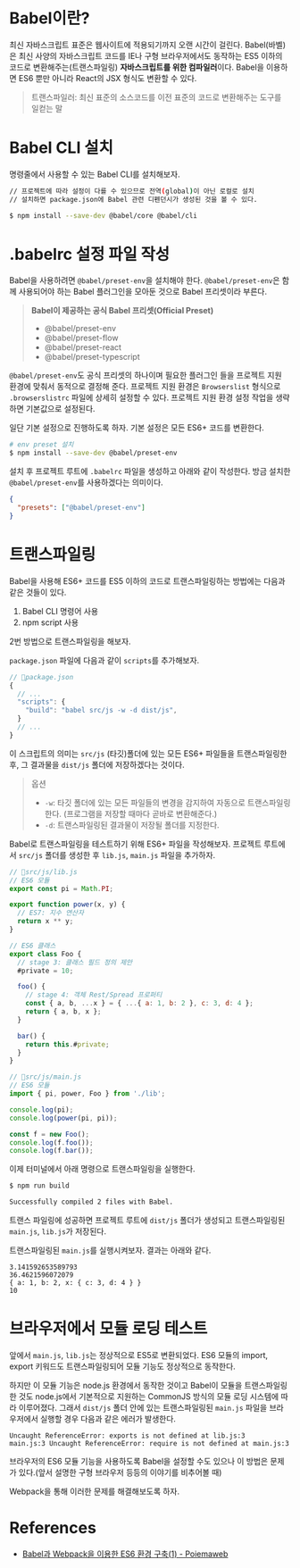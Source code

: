 # Babel이란?

최신 자바스크립트 표준은 웹사이트에 적용되기까지 오랜 시간이 걸린다. Babel(바벨)은 최신 사양의 자바스크립트 코드를 IE나 구형 브라우저에서도 동작하는 ES5 이하의 코드로 변환해주는(트랜스파일링) **자바스크립트를 위한 컴파일러**이다. Babel을 이용하면 ES6 뿐만 아니라 React의 JSX 형식도 변환할 수 있다.

> 트랜스파일러: 최신 표준의 소스코드를 이전 표준의 코드로 변환해주는 도구를 일컫는 말

# Babel CLI 설치

명령줄에서 사용할 수 있는 Babel CLI를 설치해보자.

```bash
// 프로젝트에 따라 설정이 다를 수 있으므로 전역(global)이 아닌 로컬로 설치
// 설치하면 package.json에 Babel 관련 디펜던시가 생성된 것을 볼 수 있다.

$ npm install --save-dev @babel/core @babel/cli
```

# .babelrc 설정 파일 작성

Babel을 사용하려면 `@babel/preset-env`을 설치해야 한다. `@babel/preset-env`은 함께 사용되어야 하는 Babel 플러그인을 모아둔 것으로 Babel 프리셋이라 부른다.

> **Babel이 제공하는 공식 Babel 프리셋(Official Preset)**
>
> - @babel/preset-env
> - @babel/preset-flow
> - @babel/preset-react
> - @babel/preset-typescript

`@babel/preset-env`도 공식 프리셋의 하나이며 필요한 플러그인 들을 프로젝트 지원 환경에 맞춰서 동적으로 결정해 준다. 프로젝트 지원 환경은 `Browserslist` 형식으로 `.browserslistrc` 파일에 상세히 설정할 수 있다. 프로젝트 지원 환경 설정 작업을 생략하면 기본값으로 설정된다.

일단 기본 설정으로 진행하도록 하자. 기본 설정은 모든 ES6+ 코드를 변환한다.

```bash
# env preset 설치
$ npm install --save-dev @babel/preset-env
```

설치 후 프로젝트 루트에 `.babelrc` 파일을 생성하고 아래와 같이 작성한다. 방금 설치한 `@babel/preset-env`를 사용하겠다는 의미이다.

```json
{
  "presets": ["@babel/preset-env"]
}
```

# 트랜스파일링

Babel을 사용해 ES6+ 코드를 ES5 이하의 코드로 트랜스파일링하는 방법에는 다음과 같은 것들이 있다.

1. Babel CLI 명령어 사용
2. npm script 사용

2번 방법으로 트랜스파일링을 해보자.

`package.json` 파일에 다음과 같이 `scripts`를 추가해보자.

```js
// 📁package.json
{
  // ...
  "scripts": {
    "build": "babel src/js -w -d dist/js",
  }
  // ...
}
```

이 스크립트의 의미는 `src/js` (타깃)폴더에 있는 모든 ES6+ 파일들을 트랜스파일링한 후, 그 결과물을 `dist/js` 폴더에 저장하겠다는 것이다.

> 옵션
>
> - `-w`: 타깃 폴더에 있는 모든 파일들의 변경을 감지하여 자동으로 트랜스파일링한다. (프로그램을 저장할 때마다 곧바로 변환해준다.)
> - `-d`: 트랜스파일링된 결과물이 저장될 폴더를 지정한다.

Babel로 트랜스파일링을 테스트하기 위해 ES6+ 파일을 작성해보자. 프로젝트 루트에서 `src/js` 폴더를 생성한 후 `lib.js`, `main.js` 파일을 추가하자.

```js
// 📁src/js/lib.js
// ES6 모듈
export const pi = Math.PI;

export function power(x, y) {
  // ES7: 지수 연산자
  return x ** y;
}

// ES6 클래스
export class Foo {
  // stage 3: 클래스 필드 정의 제안
  #private = 10;

  foo() {
    // stage 4: 객체 Rest/Spread 프로퍼티
    const { a, b, ...x } = { ...{ a: 1, b: 2 }, c: 3, d: 4 };
    return { a, b, x };
  }

  bar() {
    return this.#private;
  }
}
```

```js
// 📁src/js/main.js
// ES6 모듈
import { pi, power, Foo } from './lib';

console.log(pi);
console.log(power(pi, pi));

const f = new Foo();
console.log(f.foo());
console.log(f.bar());
```

이제 터미널에서 아래 명령으로 트랜스파일링을 실행한다.

```bash
$ npm run build

Successfully compiled 2 files with Babel.
```

트랜스 파일링에 성공하면 프로젝트 루트에 `dist/js` 폴더가 생성되고 트랜스파일링된 `main.js`, `lib.js`가 저장된다.

트랜스파일링된 `main.js`를 실행시켜보자. 결과는 아래와 같다.

```
3.141592653589793
36.4621596072079
{ a: 1, b: 2, x: { c: 3, d: 4 } }
10
```

# 브라우저에서 모듈 로딩 테스트

앞에서 `main.js`, `lib.js`는 정상적으로 ES5로 변환되었다. ES6 모듈의 import, export 키워드도 트랜스파일링되어 모듈 기능도 정상적으로 동작한다.

하지만 이 모듈 기능은 node.js 환경에서 동작한 것이고 Babel이 모듈을 트랜스파일링한 것도 node.js에서 기본적으로 지원하는 CommonJS 방식의 모듈 로딩 시스템에 따라 이루어졌다. 그래서 `dist/js` 폴더 안에 있는 트랜스파일링된 `main.js` 파일을 브라우저에서 실행할 경우 다음과 같은 에러가 발생한다.

```
Uncaught ReferenceError: exports is not defined at lib.js:3
main.js:3 Uncaught ReferenceError: require is not defined at main.js:3
```

브라우저의 ES6 모듈 기능을 사용하도록 Babel을 설정할 수도 있으나 이 방법은 문제가 있다.(앞서 설명한 구형 브라우저 등등의 이야기를 비추어볼 때)

Webpack을 통해 이러한 문제를 해결해보도록 하자.

# References

- [Babel과 Webpack을 이용한 ES6 환경 구축(1) - Poiemaweb](https://poiemaweb.com/es6-babel-webpack-1)
